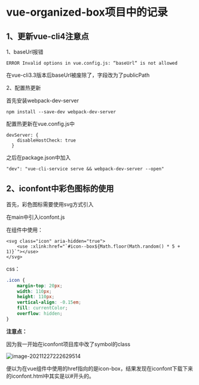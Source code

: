 # vue-organized-box项目中的记录

## 1、更新vue-cli4注意点

1、baseUrl报错

```
ERROR Invalid options in vue.config.js: “baseUrl“ is not allowed
```

在vue-cli3.3版本后baseUrl被废除了，字段改为了publicPath

2、配置热更新

首先安装webpack-dev-server

```
npm install --save-dev webpack-dev-server
```

配置热更新在vue.config.js中

```
devServer: {
    disableHostCheck: true
  }
```

之后在package.json中加入

```
"dev": "vue-cli-service serve && webpack-dev-server --open"
```

## 2、iconfont中彩色图标的使用

首先，彩色图标需要使用svg方式引入

在main中引入iconfont.js

在组件中使用：

```vue
<svg class="icon" aria-hidden="true">
    <use :xlink:href="`#icon--box${Math.floor(Math.random() * 5 + 1)}`"></use>
</svg>
```

css：

```scss
.icon {
    margin-top: 20px;
    width: 110px;
    height: 110px;
    vertical-align: -0.15em;
    fill: currentColor;
    overflow: hidden;
}
```

**注意点：**

因为我一开始在iconfont项目库中改了symbol的class

![image-20211227222629514](C:\Users\Administrator\AppData\Roaming\Typora\typora-user-images\image-20211227222629514.png)

便以为在vue组件中使用的href指向的是icon-box，结果发现在iconfont下载下来的iconfont.html中其实是以#开头的。